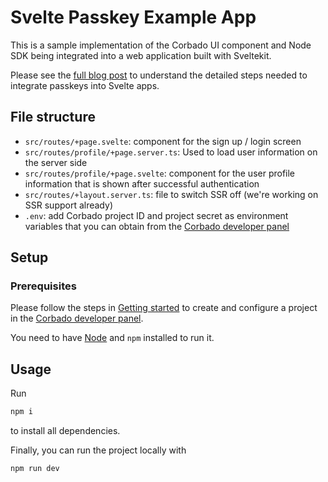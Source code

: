 # Svelte Passkey Example App

This is a sample implementation of the Corbado UI component and Node SDK being integrated into a web application built
with Sveltekit.

Please see the [full blog post](https://www.corbado.com/blog/sveltekit-passkeys) to understand the detailed steps needed to
integrate passkeys into Svelte apps.

## File structure

- `src/routes/+page.svelte`: component for the sign up / login screen
- `src/routes/profile/+page.server.ts`: Used to load user information on the server side
- `src/routes/profile/+page.svelte`: component for the user profile information that is shown after successful
  authentication
- `src/routes/+layout.server.ts`: file to switch SSR off (we're working on SSR support already)
- `.env`: add Corbado project ID and project secret as environment variables that you can obtain
  from the [Corbado developer panel](https://app.corbado.com/signin#register)

## Setup

### Prerequisites

Please follow the steps in [Getting started](https://docs.corbado.com/overview/getting-started) to create and configure
a project in the [Corbado developer panel](https://app.corbado.com/signin#register).

You need to have [Node](https://nodejs.org/en/download) and `npm` installed to run it.

## Usage

Run

```bash
npm i
```

to install all dependencies.

Finally, you can run the project locally with

```bash
npm run dev
```
